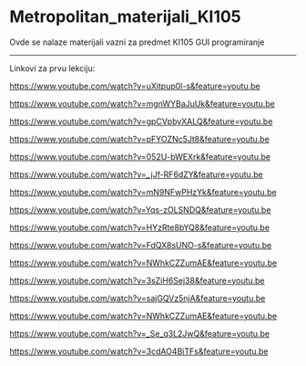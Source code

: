 # Metropolitan_materijali_KI105
Ovde se nalaze materijali vazni za predmet KI105 GUI programiranje

******************************************************************************************************************************************
Linkovi za prvu lekciju:

https://www.youtube.com/watch?v=uXitpup0l-s&feature=youtu.be

https://www.youtube.com/watch?v=mgnWYBaJuUk&feature=youtu.be

https://www.youtube.com/watch?v=gpCVpbyXALQ&feature=youtu.be

https://www.youtube.com/watch?v=pFYOZNc5Jt8&feature=youtu.be

https://www.youtube.com/watch?v=052U-bWEXrk&feature=youtu.be

https://www.youtube.com/watch?v=_jJf-RF6dZY&feature=youtu.be

https://www.youtube.com/watch?v=mN9NFwPHzYk&feature=youtu.be

https://www.youtube.com/watch?v=Yqs-zOLSNDQ&feature=youtu.be

https://www.youtube.com/watch?v=HYzRte8bYQ8&feature=youtu.be

https://www.youtube.com/watch?v=FdQX8sUNO-s&feature=youtu.be

https://www.youtube.com/watch?v=NWhkCZZumAE&feature=youtu.be

https://www.youtube.com/watch?v=3sZiH6Sej38&feature=youtu.be

https://www.youtube.com/watch?v=sajGQVz5njA&feature=youtu.be

https://www.youtube.com/watch?v=NWhkCZZumAE&feature=youtu.be

https://www.youtube.com/watch?v=_Se_q3L2JwQ&feature=youtu.be

https://www.youtube.com/watch?v=3cdAO4BiTFs&feature=youtu.be
